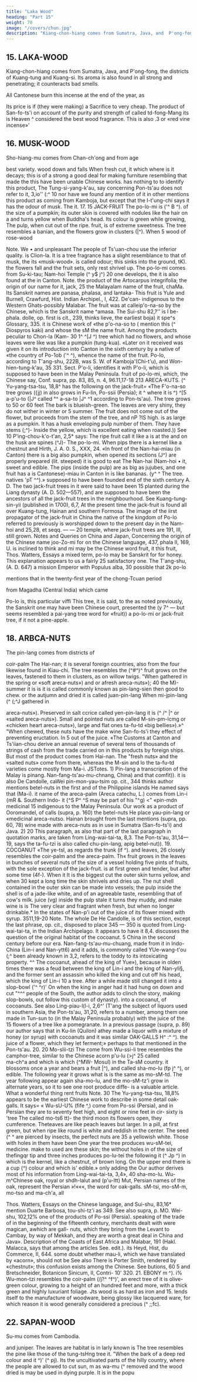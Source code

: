 ```yaml
---
title: "Laka Wood"
heading: "Part 15"
weight: 70
image: "/covers/chun.jpg"
description: "Kiang-chon-hiang comes from Sumatra, Java, and  P'ong-fong, the districts of Kuang-tung and Kuang-si"
---
```




## 15. LAKA-WOOD

Kiang-chon-hiang comes from Sumatra, Java, and  P'ong-fong, the districts of Kuang-tung and Kuang-si. Its aroma is also found in all
strong and penetrating;
it
counteracts bad smells. 

All Cantonese burn this incense at the end of the year, as

Its price is if
(they were making) a Sacrifice to
very cheap. The product of San-fo-ts'i
on account of the purity and strength of
called
td-fong-Mang
its
is
Heaven ^
considered the best
wood
fragrance. This
is also
.3
or «red vine incense»'

<!-- Notes.
work
Pahang, on the east coast of the Malay Peninsula. 

In the first part of this
1) P'ong-fong,
that laka-wood was a product of Sumatra, Tan-ma-ling (Kwantan), Fo-
states
the author
Borneo.
30 lo-an (Beranang), Sho-p'o (Java), the Celebes (?), and
says it was a product
Tung-si-yang-k'au, 3,is*,i7* uses the name kiang-Uang, and
it is also c&Wei U-M-Mang,
says
Pon-ts'au,
34.36,
The
Palembang.
ofPatani(-:/r VM), and
is given as the name of a kind of gharu-wood.
which, in another passage (supra, p. 205, line 25),
lit. ..burning fueb), was not performed
or fan-ch'ai {j^
2) The ..Sacrifice to Heaven)),
Li Ki, II, 202. The simile does not
Legge,
See
Sovereign.
the
35 by the people at large, but by
cheapness of this odoriferous wood,
the
of
view
that,
in
mean
only
can
it
appear a happy one;
^
every one celebrated the coming of the
fan-ch'ai.
New Year
in the
same way as the Emperors did with the
author states that the sap of the laka-wood tree
In another passage (supra, p. 198) our
dragon's-blood».
(.imitation
40 was used to make an
3) -->




## 16. MUSK-WOOD

Sho-hiang-mu comes from Chan-ch'ong and from age

best variety.
wood
down and
falls
When
fresh cut, it
which
where is
it
decays; this
is
of a strong
a good deal for making furniture resembling that
made
the
this
have been unable
Chinese works.
has nothing
to
to identify this product,
The Tung-si-yang-k'au,
say concerning
Pon-ts'au does not refer to
it,
3,io''
(:^
10
nor have we found any mention of
it
in other
mentions this product as coming from Kamboja, but
except that the I-t'ung-chi says
it
has the odour of musk. The
it.
17.
15
JACK-FRUIT
The po-lo-mi
is
('^
B
^).
of the size of a pumpkin; its outer skin is covered with
nodules like the hair on a
and turns yellow when
Buddha's head.
Its colour is
green while growing,
The pulp, when cut out of the
ripe.
fruit,
is
of
extreme sweetness. The tree resembles a banian, and the flowers grow in
clusters (|^).
When
5
wood
of rose-wood

Note.
We
•
and unpleasant
The people of Ts'uan-chou use
the inferior quality.
is
Clion-la. It is a tree
fragrance has a slight resemblance to that of musk, the
its
«musk-wood».
is called
odour; this
sinks into the ground,
tK).
the flowers
fall
and the
fruit sets, only
rest shrivel up. The po-lo-mi comes from Su-ki-tau;
Nam-hoi Temple (^ y$
j^)
20
one develops, the
it is also
found at the
in Canton.
Note.
the product of the Artocarpus integrifolia; the origin of our name for it, jack, 25
the Malayalam name of the fruit, chaMa. Its Sanskrit names are panasa, phalasa, and lantaka-
This fruit
is
Yule and Burnell,
Crawfurd, Hist. Indian Archipel., I, 422. De'can-
indigenous to the Western Ghats-possibly Malabar. The fruit was at
calleip'o-na-so by the Chinese, which is the Sanskrit name ^amasa. The Sui-shu 82,?'' is
I be-
phala.
dolle, op.
first
is
cit.,
239, thinks
lieve, the earliest
boja)
it
spe^s
Glossary, 335.
it is
Chinese work
of «the p'o-na-so
to
(
mention this
(^ Diospyros kaki) and whose
the sM
the name
fruit.
Among the products
peculiar to Chon-la (Kam- 30
1^ ^[J ^) tree which had no flowers, and whose leaves were like
was like a pumpkin (tung-kua). «Later on it received
was given it on its introduction into Canton in the
sixth century by a native of «the country of Po-1ob
('^ ^), whence the name of the fruit.
Po-Io, according to T'ang-shu, 222B, was S. W. of Kamboja'(Chi-t'u), and
Won-hien-tung-k'au, 35
331. Sect. P'o-li, identifies it with P'o-li, which is supposed to have been in the Malay
Peninsula.
fruit
of po-lo-mi, which, the Chinese say,
Conf. supra, pp. 83, 85, n. 4, 96.11,17-18
213
ARECA-KUTS.
(^
Yu-yang-tsa-tsu, 18,8^ has the following on the jack-fruit= «The F'o-na-so
tree grows
({jj) in
also grows in Fu-lin,
Po-ssii (Persia); it
^
where
it is
^)
^[5
a-p'u-to (|J^
called
°^ a-sa-to |J^
^1 according to Pon-ts'au). The tree grows to 50 or 60 feet
The bark is blueish-green. The leaves are very shiny, they do not wither in winter or
5 summer. The fruit does not come out of the flower, but proceeds from the stem of the tree, and
nP ?lS
high.
is
as large as a pumpkin. It has a husk enveloping
pulp
number of them. They have stems (;^)- Inside the
yellow, which is excellent eating when roasted.)) See
10
P'ing-chou-k'o-t'an, 2,5* says:
The ripe fruit
call it
like a
is
at the
and on the husk are spines
(^J)- The
po-lo-mi.
When
pips there
is
a kernel like a chestnut and
Hirth, J. A. 0. S., XXX, 24.
«In front of the Nan-hai-miau (in Canton) there is a big
also
pumpkin, when opened its sections
(J^) are
properly prepared (lit. steeped) it is good to eat
The Nan-hai (Nam-hoi
•
it,
sweet and edible. The pips (inside the pulp) are as big as jujubes, and one fruit has a
is
Cantonese)-miau in Canton
in
is
like bananas.
(y^
^
The
tree.
natives
'pT ^^).»
supposed to have been founded
end of the sixth century A. D. The two jack-fruit trees in
it
were said
to
have been
15 planted during the Liang dynasty (A. D. 502—557), and are supposed to have been the ancestors
of all the jack-fruit trees in the neighbourhood. See Kuang-tung-sin-yii (published in 1700),
6,7,
At the present time the jack-fruit is found all over Kuang-tung, Hainan and
southern Formosa. The image of the iirst propagator of the jack-fruit in China
the native of
the kingdom of Po-lo referred to previously
is worshipped down to the present day in the Nam-hoi
and
25,28, et seqq.
—
—
20 temple, where jack-fruit trees are
191, III,
still
grown. Notes and Queries on China and Japan,
Concerning the origin of the Chinese name joo-Zo-mi for
on the Chinese language, 437,
phala
II,
169,
U.
is
inclined to think
and mi may be the Chinese word
fruit,
it
this fruit,
Thos. Watters, Essays
a mixed term, po-lo
may
be Sanskrit for
for honey. This explanation appears to us a fairly
25 satisfactory one.
The T'ang-shu,
(A. D. 647) a mission
Emperor with
Populus alba,
30 possible that
2k
po-lo

mentions that in the twenty-first year of the chong-Tcuan period

from Magadha (Central India) which came

Po-lo is,
this particular
viffi
This tree,
it is said,
to the
as noted previously, the Sanskrit
one
may have been
Chinese court, presented the
(y 7^
— but seems
resembled a pai-yang tree
word
for «fruit))
a po-lo-mi or jack-fruit tree,
if
it
not a pine-apple.


## 18. ARBCA-NUTS 

The pin-lang comes from districts of

coir-palm
The
Hai-nan;
it is
several foreign countries, also from the four
likewise found in Kiau-chi. The tree resembles the
(^#^)^
fruit
grows on the
leaves,
fastened to them in clusters, as on
willow twigs. "When gathered in the spring
or «soft areca-nuts») and
or afresh areca-nuts»);
40 the
M)-
summer
it
is
is
it is called
commonly known
as pin-lang-sien
then good to chew.
or the autjumn and dried
it is called
juan-pin-lang
When
mi-jpin-lang
(^
(;^J
gathered in

areca-nuts»). Preserved in salt
ccrice
called yen-pin-lang
it is
(^ /^ |^
or «salted areca-nuts»). Small and pointed nuts are called M-sin-pm-lcmg
or «chicken heart areca-nuts»), large and flat ones ta-fu-td
«big bellies»).»^
"When chewed, these nuts have the
make wine
San-fo-ts'i they
effect of
preventing eructation. In
5
out of the juice.
«The Customs at Canton and Ts'iian-chou derive an annual revenue of
several tens of thousands of strings of cash from the trade carried on in this
products by foreign ships. But most of the product comes from Hai-nan. The
"fresh nuts» and the «salted nuts»
come from there, whereas the M-sin and
lo
the ta-fu-td varieties come mostly from Ma-i.
JSTotes.
1)
Pin-lang
a transcription of the Malay
is
pinang. Nan-fang-ts'au-mu-chnang,
China) and that
comfit)).
it is
also
De Candolle,
caWei pin-mon-yau-tsim
op.
cit.,
344 thinks
author mentions betel-nuts in the first
and of the Philippine islands He
named
says that
(Ma-i).
it
name
of the areca-palm (Areca catechu, L.)
comes from Lin-i {mR &. Southern Indo-
it
{^S P^ ^S
may be
part of his
"^g) <" «pin-mdn medicinal 15
indigenous to the Malay Peninsula. Our
work
as a product of Ooromandel, of
calls (supra, p. 160) the betel-nuts
He
place yau-pin-lang or «medicinal areca-nutso.
Hainan
brought from the
last
mentions (supra, pp. 60, 78) wine made
with areca-nuts as in use in Sumatra (San-fo-ts'i) and Java.
2)
20
This paragraph, as also that part of the last paragraph in quotation marks, are taken
from Ling-wai-tai-ta,
8,3.
The Pon-ts'au,
31,14—19, says the ta-fu-tzi is also called chu-pin-lang,
apig betel-nut)).
19.
COCOANUT
«The
ye-tsl,
as regards the trunk
(if ^).
and
leaves,
26
closely resembles the
coir-palm and the areca-palm. Th« fruit grows in the leaves in bunches of
several nuts of the size of a vessel holding five pints
of fruits, with the sole exception of the jack-fruit.
is
at first green
and tender, but
after
some time
(4f-).
When
it
It is the biggest
cut the outer skin
turns yellow, and
when
30
kept a long time the skin shrivels and dries up. The nut shell contained in
the outer skin can be made into vessels; the pulp inside the shell is of a
jade-like white, and of an agreeable taste, resembling that of cow's milk.
juice (vg) inside the pulp
stale it turns
they
muddy, and
make wine
is
is
The
very clear and fragrant when fresh, but when
no longer drinkable.* In the states of Nan-p'i
out of the juice of
its
flower mixed with syrup.
3511,19-20
Note.
The whole
De
He
Candolle,
is
of this section, except the last phrase,
op.
cit.,
disposed to place
345
— 350
is
quoted from Ling-wai-tai-ta,
in the Indian Archipelago. It appears to have
it
8,4.
discusses the question of the original habitat of the cocoanut.
5 China in the second century before our era. Nan-fang-ts'au-mu-chuang,
made from it in Indo-China (Lin-i and Nan-ytt6) and
it adds, is commonly called YUe-wang-t'ou
(;^
been already known in
3,2,
refers to the toddy
to its intoxicating property.
^^
The
cocoanut,
ahead of the king of Yue»), because in
olden times there was a feud between the king of Lin-i and the king of Nan-yli§, and the former
sent an assassin
who
killed the king and cut off his head, which the king of Lin-i
10 a tree. After a while
made
still
changed
it
into a slop-bowl
('^ ^r)'
On
when the king
in anger had
it
had hung on
down and
cut
"^^^ people of the South, the author adds to clinch the story,
making slop-bowls, out
follow this custom of
dynasty).
into a cocoanut,
of cocoanuts. See also Ling-piau-l(l-i,
2,6^'
(T'ang
the subject of liquors used in southern Asia, the Pon-ts'au, 31,20, refers to a number,
among them
one made in Tun-sun
to
(in
the Malay Peninsula probably) with the juice of the
15 flowers of a tree like a pomegranate. In a previous passage (supra, p. 89) our author says that
in Ku-lin (Quilon) athey
made a
liquor with a mixture of honey (or syrup) with cocoanuts and
it was similar
OAK-GALLS H^ :^ ^).
the juice of a flower, which they let ferment;» perhaps
to that
mentioned in the
Pon-ts'au.
20.
20
Mo-slii-tzi
The
come from Wu-ssi-li
tree resembles the camphor-tree,
similar to the Chinese acorn
p'u-lu (>j^
25 called	
ma-ch^a
and which 
is
which
{^MW- Mosul) in the Ta-sM country.
it
blossoms once a year and bears a fruit
|^), and called sha-mo-lu (fp j^ ^), or
edible. The following year it grows what is
is
the same as mo-sM-td.
The year following
appear again sha-mo-lu, and the mo-sM-tz'i grow in alternate years, so it
to see one root produce diffe-
is a valuable article. What a wonderful thing
rent fruits
Note.
30
The Yu-yang-tsa-tsu, 18,8% appears to be the earliest Chinese work to describe in some detail
oak-galls. It says= « Wu-sU-U% (fife
^,) come from Po-ssi (Persia), and in Persian they are
to seventy feet high, and eight or nine feet in cir-
sixty
is
'tree
The
called mo-ts6
tt)-
the third moon its flowers open, they
cumference. Theteaves are like peach leaves but larger. In
a pill, at first green, but when ripe
like
round
is
white and reddish in the center. The seed
(^
^
are
pierced by insects, the perfect nuts are
35 a yellowish white. Those with holes in them have been
One year the tree produces wu-sM-tei,
medicine.
make
to
used
are
these
skin;
the
without holes in
of the size of thefingqr tip and three inches
produces po-lu-tei
the following
it
(^ Jp ^)
in which is the kernel, like a chestnut, of brown
long. On the upper end there is a cup (^)
colour and which is' edible.»
only adding the
Our author derives most of his information from Ling-wai-tai-ta, 3,4»,
40
sha-mo-lu. Wu-
m^Chinese
oak,
royal
or
shdh-lalut
and
(p'u-ltt)
Mut,
Persian names of the oak,
represent the Persian »!«««, the word for oak-galls.
sM-tsi, mo-sM-m, mo-tso and ma-ch'a, all

Thos. Watters, Essays on the Chinese language,
and Sui-shu, 83,16* mention
Duarte Barbosa,
tou-shi-tz'i as
349. See also supra, p.
MO. Wei-shu, 102,12%
one of the products of Po-ssi (Persia).
speaking of the trade of
in the beginning of the fifteenth century,
merchants dealt with were magican, awhich are gall-
nuts, which they bring from the Levant to Cambay, by way of Mekkah, and they are worth a
great deal in China and Java». Description of the Coasts of East Africa and Malabar, 191 (Hakl.
Malacca, says that among the articles
See.
edit.).
its
Heyd, Hist, du Commerce, II, 644.
some doubt whether mau-li, which we have translated by «acorn», should not be
See also
There
is
Porter Smith,
rendered by «chestnut»; this confusion exists among the Chinese. See
butions, 60
5
and Bretschneider, Botanicon Sinicum,
II,
Contri-
10'
320.
21.
EBONY
m ^).
i%
Wu-mon-tzi resembles the coir-palm
(/j?^ ^f^)',
an erect tree of
it is
olive-green colour, growing to a height of an hundred feet and more, with a
thick green and highly luxuriant foliage. Jts
wood
is
as hard as iron and
15.
lends itself to the manufacture of woodware, being glossy like lacquered
ware, for which reason
it is
wood
generally considered a precious
(^
;;fc).

<!-- Note.
Ku-kin-chu, 3,i, says= «I-mu
Tongking (Kiau-chou). Its colour is black, and
"'"(iIto
'^
^1^
it is
or wo-i-mu
veined. It
is
^
(^^
'^)
((black -veined- woods).
P6n-ts'au-kang-mu,
3513,87,
name wu-mon-mu and ivu-wfin-mu are
says that the
wu-mu (J^ '^)< ^^'-^ name used at
Schlegel's doubts, who (T'oung Pao. Ser
with
Nan-yiie-pi-ki,
is
13,6 says that
much used among
«wu-mu
is
a product of Kiung-ch6u
(in
(^^ |Si
is
very
great many
is
25-
^)
make chopsticks of. The Euang-cM ( 1^
kindofwM-mu called Tiio-wu (-^
,^ ), which is uniformly
brittle. There is also a variety called cVa-wu
which is
the natives to
(brought to China) by foreign ships and which
None
yij\;)
Hainan) and of the
says there comes from Hainan a
black throughout and
identical
the present day to designate ebony. This disposes of
II, Vol. II, 127) says tou-man-mu
stands for ((Black fir-tree» and signifies wArenga saccharifera.»
islands. It
comes from
also called ««M-if6w-(Canton.m6TC) 20^
varieties of (this kind of)
wu-mu,
(^ ^\
is
eo dense that
it
sinks in water.' There are a 30'
which are good for making canes and tables.
pronounced o-han-tgl, and
this word no doubt corresponds to the Persian abnus (e'Pevoq) (cebonyj), from which the Spanish
abenuz and our eimy are derived. The Persian ahmis is also, apparently, the lonus of Marco
Polo, of which he says there were vast forests in Champa (the Chan-ch'6ng of the Chinese). Yule,
Marco
real unless
Polo,
II,
it
sinks in water.s In
all of
Amoy
dialect wu-mdn-fei is
36-
250, 252.
The explanation of this wood being designated by the same term in old Chinese works
and by the Persians must be that, either the Chinese received their first supplies of it through
Persian traders, or the word is indigenous to one of the Indo-Chinese districts where the
tree grows, and that it had travelled to the east and west with the article. This last
expla- 40.
nation would somewhat modify the traditional etymology of the names for ebony known
to the
ancient Greeks,
Hebrews and
Latins. Ebony,
it
should be remembered,
species of trees of the genus Diospyros and the natural order Ebenacete.
the passage quoted above, shows that the Chinese are aware of this fact.
the wood of various
The Nan-yue-pi-ki, ia
is -->


## 22. SAPAN-WOOD

Su-mu comes from Cambodia. 

and juniper. The leaves are
habitat is in
larly known
is
The
tree resembles the pine
like those of the tung-tsHng tree
it.
"When the bark
of a deep red colour and
it
^)'
(^
pj). Its
the uncultivated parts of the hilly country, where the people
are allowed to cut
sun,
m
as
wa-mu
(^
removed and the wood dried
is
may be
used in dying purple. It
is
in the
popu

<!-- 
Note.
The wood
10
of the Caesalpinia sappan. It
Brazil-wood in Western mediaeval commerce.
Its
was known to the Arabs as bakkam, and as
name in Malay is supang, which is the original
of the Chinese su-mu, or rather of the earlier form su-fang, concerning which Nan-fang ts'au-mu-
sophora) variety. The
i^) belongs to the huai
chuang, 2,4, says= «T)ie su-fang
{J^
(|^
flowers have black seeds.
15 China)
make
The
tree grows in Chan-ch'Sng (Annam).
a deep red dye by steeping
it
in
Ta-yu
The men
of the south (of
(^ J^) water, which (has the property of)
making the colour particularly deep.» The word su-fang is said by some Chinese writers to be the
name of an island. Pon-ts'au, 352,35''. Conf. Yule, Marco Polo, II, 869, where sappan is derived
from Japan, an impossible derivation, as the name J'i-pon (Japan) was first used in A. D. 670.
In connexion with dye stuffs, it is interesting to note that already in the sixth century, or
20 very early in the seventh, the true indigo or Indigofera tinctoria, L. was known to the Chinese
as a product of the Persian (Sassanian) province of Ts'au (:J^); it was called in Chinese ts'ing-tai
^). Sui-shu, 83. Sect. Ts'au. See Bretschneider, J. C. B. K. A. S., XXV, 214.
The term tung-tsing here used is a descriptive and comprehensive one («winter-green»)
(W
applied to certain evergreen oleaceous trees which harbour the wax-insect. Porter Smith,
25 Materia medica, 229, Hanbury, Science papers, 67.It is the Ligustrum lucidum, Bretschneider,
of "Wa-li».
Bot. Sinic. Ill, 513—517. Wa-mu may be an abbreviation for Wa-li-mii or «wood
Wa-li
is
mentioned by our author (supra,
p. 54) as a
dependency of Chon-Ia.

 -->